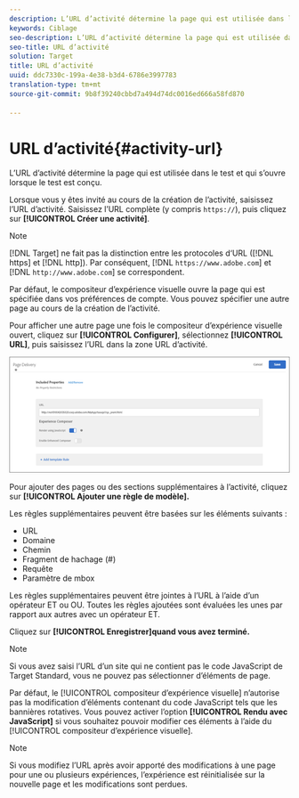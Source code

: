 ```yaml
---
description: L’URL d’activité détermine la page qui est utilisée dans le test et qui s’ouvre lorsque le test est conçu.
keywords: Ciblage
seo-description: L’URL d’activité détermine la page qui est utilisée dans le test et qui s’ouvre lorsque le test est conçu.
seo-title: URL d’activité
solution: Target
title: URL d’activité
uuid: ddc7330c-199a-4e38-b3d4-6786e3997783
translation-type: tm+mt
source-git-commit: 9b8f39240cbbd7a494d74dc0016ed666a58fd870

---
```



# URL d’activité{#activity-url}

L’URL d’activité détermine la page qui est utilisée dans le test et qui s’ouvre lorsque le test est conçu.

Lorsque vous y êtes invité au cours de la création de l’activité, saisissez l’URL d’activité. Saisissez l’URL complète (y compris `https://`), puis cliquez sur **[!UICONTROL Créer une activité]**.

>[!NOTE]
>
>[!DNL Target] ne fait pas la distinction entre les protocoles d‘URL ([!DNL https] et [!DNL http]). Par conséquent, [!DNL `https://www.adobe.com`] et [!DNL `http://www.adobe.com`] se correspondent.

Par défaut, le compositeur d’expérience visuelle ouvre la page qui est spécifiée dans vos préférences de compte. Vous pouvez spécifier une autre page au cours de la création de l’activité.

Pour afficher une autre page une fois le compositeur d’expérience visuelle ouvert, cliquez sur **[!UICONTROL Configurer]**, sélectionnez **[!UICONTROL URL]**, puis saisissez l’URL dans la zone URL d’activité.

![](assets/url-config.png)

Pour ajouter des pages ou des sections supplémentaires à l’activité, cliquez sur **[!UICONTROL Ajouter une règle de modèle].**

Les règles supplémentaires peuvent être basées sur les éléments suivants :

* URL
* Domaine
* Chemin
* Fragment de hachage (#)
* Requête
* Paramètre de mbox

Les règles supplémentaires peuvent être jointes à l’URL à l’aide d’un opérateur ET ou OU. Toutes les règles ajoutées sont évaluées les unes par rapport aux autres avec un opérateur ET.

Cliquez sur **[!UICONTROL Enregistrer]quand vous avez terminé.**

>[!NOTE]
>
>Si vous avez saisi l’URL d’un site qui ne contient pas le code JavaScript de Target Standard, vous ne pouvez pas sélectionner d’éléments de page.

Par défaut, le [!UICONTROL compositeur d’expérience visuelle] n’autorise pas la modification d’éléments contenant du code JavaScript tels que les bannières rotatives. Vous pouvez activer l’option **[!UICONTROL Rendu avec JavaScript]** si vous souhaitez pouvoir modifier ces éléments à l’aide du [!UICONTROL compositeur d’expérience visuelle].

>[!NOTE]
>
>Si vous modifiez l’URL après avoir apporté des modifications à une page pour une ou plusieurs expériences, l’expérience est réinitialisée sur la nouvelle page et les modifications sont perdues.

